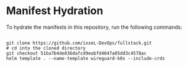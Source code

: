 
# Manifest Hydration

To hydrate the manifests in this repository, run the following commands:

```shell

git clone https://github.com/ixxeL-DevOps/fullstack.git
# cd into the cloned directory
git checkout 51ba7b4de836dafcd9eabfd4047a05dd3c4578ac
helm template . --name-template wireguard-k0s --include-crds
```
